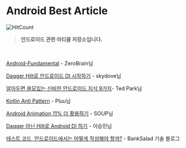 # Android Best Article

![HitCount](http://hits.dwyl.com/hongbeomi/Android-Best-Article.svg) 

> **안드로이드 관련 아티클 저장소입니다.**

<br/>

[Android-Fundamental](https://github.com/ZeroBrain/Android-Fundamental) - ZeroBrain님

[Dagger Hilt로 안드로이드 DI 시작하기](https://hyperconnect.github.io/2020/07/28/android-dagger-hilt.html) - skydove님

[알아두면 쓸모있는 신비한 안드로이드 지식 9가지](https://medium.com/%EB%B0%95%EC%83%81%EA%B6%8C%EC%9D%98-%EC%82%BD%EC%A7%88%EB%B8%94%EB%A1%9C%EA%B7%B8/%EC%95%88%EB%93%9C%EB%A1%9C%EC%9D%B4%EB%93%9C-%EC%95%8C%EC%95%84%EB%91%90%EB%A9%B4-%EC%93%B8%EB%AA%A8%EC%9E%88%EB%8A%94-%EC%8B%A0%EB%B9%84%ED%95%9C-%EC%9E%A1%ED%95%99%EC%A7%80%EC%8B%9D-9%EA%B0%80%EC%A7%80-2948f60ccdbb)- Ted Park님

[Kotlin Anti Pattern](http://pluu.github.io/blog/android/droidkaigi/2018/02/15/droidkaigi-kotlin-anti-pattern/) - Pluu님

[Android Animation 11% 더 활용하기](https://speakerdeck.com/fornewid/android-animation-11-percent-deo-hwalyonghagi?slide=20) - SOUP님

[Dagger 아닌 Hilt로 Android DI 하기](https://speakerdeck.com/maryang/dagger-anin-hiltro-android-di-hagi) - 이승민님

[테스트 코드, 안드로이드에서는 어떻게 작성해야 할까?](https://blog.banksalad.com/tech/test-in-banksalad-android/) - BankSalad 기술 블로그